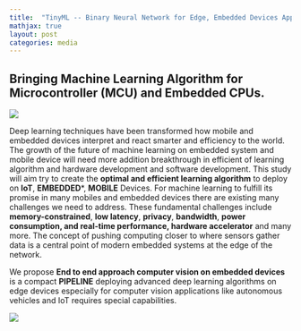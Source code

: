 ```yaml
---
title:  "TinyML -- Binary Neural Network for Edge, Embedded Devices Applications"
mathjax: true
layout: post
categories: media
---
```

## Bringing Machine Learning Algorithm for Microcontroller (MCU) and Embedded CPUs.  

<img src= "https://github.com/Nhiem/tran.github.io/blob/master/tinyml/tinyml_MCU.png?raw=true" />


Deep learning techniques have been transformed how mobile and embedded devices interpret and react smarter and efficiency to the world. The growth of the future of machine learning on embedded system and mobile device will need more addition breakthrough in efficient of learning algorithm and hardware development and software development. 
This study will aim try to create the **optimal and efficient learning algorithm** to deploy on **IoT**, **EMBEDDED***, **MOBILE** Devices. 
For machine learning to fulfill its promise in many mobiles and embedded devices there are existing many challenges we need to address. These fundamental challenges include **memory-constrained**, **low latency**, **privacy**, **bandwidth**, **power consumption, and real-time performance, hardware accelerator** and many more. The concept of pushing computing closer to where sensors gather data is a central point of modern embedded systems at the edge of the network. 

We propose **End to end approach computer vision on embedded devices** is a compact **PIPELINE**  deploying advanced deep learning algorithms on edge devices especially for computer vision applications like autonomous vehicles and IoT requires special capabilities. 

<img src= "https://github.com/Nhiem/tran.github.io/blob/master/tinyml/end_to_end_pipeline_computer_vision.png?raw=true" />

